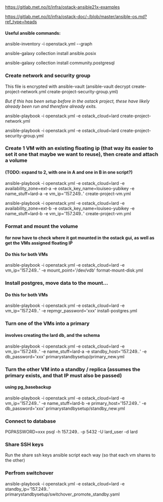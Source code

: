 https://gitlab.met.no/it/infra/ostack-ansible21x-examples

https://gitlab.met.no/it/infra/ostack-doc/-/blob/master/ansible-os.md?ref_type=heads

#### Useful ansible commands:
ansible-inventory -i openstack.yml --graph

ansible-galaxy collection install ansible.posix

ansible-galaxy collection install community.postgresql

### Create network and security group
This file is encrypted with ansible-vault (ansible-vault decrypt create-project-network.yml create-project-security-group.yml)

*But if this has been setup before in the ostack project, these have likely already been run and therefore already exits.*

ansible-playbook -i openstack.yml -e ostack_cloud=lard create-project-network.yml

ansible-playbook -i openstack.yml -e ostack_cloud=lard create-project-security-group.yml

### Create 1 VM with an existing floating ip (that way its easier to set it one that maybe we want to reuse), then create and attach a volume 
#### (TODO: expand to 2, with one in A and one in B in one script?) 
ansible-playbook -i openstack.yml -e ostack_cloud=lard -e availability_zone=ext-a -e ostack_key_name=louiseo-yubikey -e name_stuff=lard-a -e vm_ip='157.249.*.*' create-project-vm.yml

ansible-playbook -i openstack.yml -e ostack_cloud=lard -e availability_zone=ext-b -e ostack_key_name=louiseo-yubikey -e name_stuff=lard-b -e vm_ip='157.249.*.*' create-project-vm.yml

### Format and mount the volume
#### for now have to check where it got mounted in the ostack gui, as well as get the VMs assigned floating IP
#### Do this for both VMs
ansible-playbook -i openstack.yml -e ostack_cloud=lard -e vm_ip='157.249.*.*' -e mount_point='/dev/vdb' format-mount-disk.yml 

### Install postgres, move data to the mount...
#### Do this for both VMs
ansible-playbook -i openstack.yml -e ostack_cloud=lard -e vm_ip='157.249.*.*' -e repmgr_password='xxx' install-postgres.yml

### Turn one of the VMs into a primary
#### involves creating the lard db, and the schema
ansible-playbook -i openstack.yml -e ostack_cloud=lard -e vm_ip='157.249.*.*' -e name_stuff=lard-a -e standby_host='157.249.*.*'  -e db_password='xxx' primarystandbysetup/primary_new.yml

### Turn the other VM into a standby / replica (assumes the primary exists, and that IP must also be passed)
#### using pg_basebackup
ansible-playbook -i openstack.yml -e ostack_cloud=lard -e vm_ip='157.249.*.*' -e name_stuff=lard-b -e primary_host='157.249.*.*' -e db_password='xxx' primarystandbysetup/standby_new.yml

### Connect to database
PGPASSWORD=xxx psql -h 157.249.*.* -p 5432 -U lard_user -d lard

### Share SSH keys
Run the share ssh keys ansible script each way (so that each vm shares to the other)

### Perfrom switchover
ansible-playbook -i openstack.yml -e ostack_cloud=lard -e standby_ip='157.249.*.*' primarystandbysetup/switchover_promote_standby.yaml
